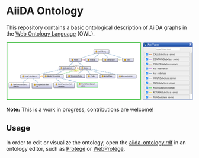 # AiiDA Ontology

This repository contains a basic ontological description of AiiDA graphs
in the [Web Ontology Language](https://www.w3.org/OWL/) (OWL).

![Basic structure](materials/snap.png)

**Note:** This is a work in progress, contributions are welcome!

## Usage

In order to edit or visualize the ontology, open the [aiida-ontology.rdf](aiida-ontology.rdf) in an ontology editor,
such as [Protégé](https://protege.stanford.edu/) or [WebProtégé](http://webprotege.stanford.edu/).
 

